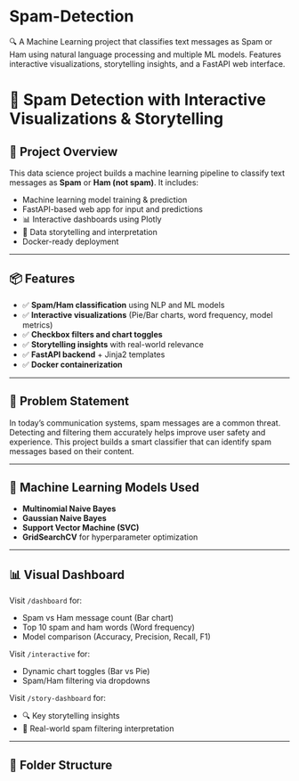 # Spam-Detection
🔍 A Machine Learning project that classifies text messages as Spam or Ham using natural language processing and multiple ML models. Features interactive visualizations, storytelling insights, and a FastAPI web interface.
# 📧 Spam Detection with Interactive Visualizations & Storytelling

## 🚀 Project Overview

This data science project builds a machine learning pipeline to classify text messages as **Spam** or **Ham (not spam)**. It includes:

- Machine learning model training & prediction
- FastAPI-based web app for input and predictions
- 📊 Interactive dashboards using Plotly
- 🧠 Data storytelling and interpretation
- Docker-ready deployment

---

## 📦 Features

- ✅ **Spam/Ham classification** using NLP and ML models
- ✅ **Interactive visualizations** (Pie/Bar charts, word frequency, model metrics)
- ✅ **Checkbox filters and chart toggles**
- ✅ **Storytelling insights** with real-world relevance
- ✅ **FastAPI backend** + Jinja2 templates
- ✅ **Docker containerization**

---

## 🧠 Problem Statement

In today’s communication systems, spam messages are a common threat. Detecting and filtering them accurately helps improve user safety and experience. This project builds a smart classifier that can identify spam messages based on their content.

---

## 🧪 Machine Learning Models Used

- **Multinomial Naive Bayes**
- **Gaussian Naive Bayes**
- **Support Vector Machine (SVC)**
- **GridSearchCV** for hyperparameter optimization

---

## 📊 Visual Dashboard

Visit `/dashboard` for:

- Spam vs Ham message count (Bar chart)
- Top 10 spam and ham words (Word frequency)
- Model comparison (Accuracy, Precision, Recall, F1)

Visit `/interactive` for:

- Dynamic chart toggles (Bar vs Pie)
- Spam/Ham filtering via dropdowns

Visit `/story-dashboard` for:

- 🔍 Key storytelling insights
- 📖 Real-world spam filtering interpretation

---

## 🧬 Folder Structure

